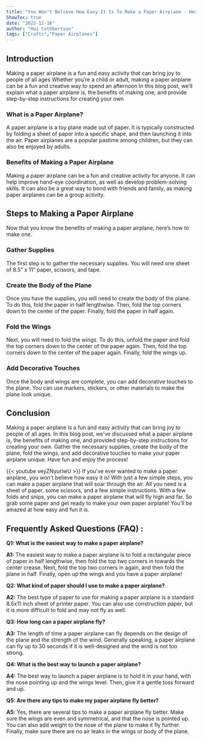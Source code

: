 ```yaml
---
title: "You Won't Believe How Easy It Is To Make a Paper Airplane - Here's How!"
ShowToc: true 
date: "2022-12-16"
author: "Hui Cuthbertson" 
tags: ["Crafts","Paper Airplanes"]
---
```

## Introduction

Making a paper airplane is a fun and easy activity that can bring joy to people of all ages Whether you’re a child or adult, making a paper airplane can be a fun and creative way to spend an afternoon In this blog post, we’ll explain what a paper airplane is, the benefits of making one, and provide step-by-step instructions for creating your own 

### What is a Paper Airplane? 

A paper airplane is a toy plane made out of paper. It is typically constructed by folding a sheet of paper into a specific shape, and then launching it into the air. Paper airplanes are a popular pastime among children, but they can also be enjoyed by adults. 

### Benefits of Making a Paper Airplane

Making a paper airplane can be a fun and creative activity for anyone. It can help improve hand-eye coordination, as well as develop problem-solving skills. It can also be a great way to bond with friends and family, as making paper airplanes can be a group activity. 

## Steps to Making a Paper Airplane

Now that you know the benefits of making a paper airplane, here’s how to make one. 

### Gather Supplies

The first step is to gather the necessary supplies. You will need one sheet of 8.5” x 11” paper, scissors, and tape. 

### Create the Body of the Plane

Once you have the supplies, you will need to create the body of the plane. To do this, fold the paper in half lengthwise. Then, fold the top corners down to the center of the paper. Finally, fold the paper in half again. 

### Fold the Wings

Next, you will need to fold the wings. To do this, unfold the paper and fold the top corners down to the center of the paper again. Then, fold the top corners down to the center of the paper again. Finally, fold the wings up. 

### Add Decorative Touches

Once the body and wings are complete, you can add decorative touches to the plane. You can use markers, stickers, or other materials to make the plane look unique. 

## Conclusion

Making a paper airplane is a fun and easy activity that can bring joy to people of all ages. In this blog post, we’ve discussed what a paper airplane is, the benefits of making one, and provided step-by-step instructions for creating your own. Gather the necessary supplies, create the body of the plane, fold the wings, and add decorative touches to make your paper airplane unique. Have fun and enjoy the process!

{{< youtube veyZNyurlwU >}} 
If you've ever wanted to make a paper airplane, you won't believe how easy it is! With just a few simple steps, you can make a paper airplane that will soar through the air. All you need is a sheet of paper, some scissors, and a few simple instructions. With a few folds and snips, you can make a paper airplane that will fly high and far. So grab some paper and get ready to make your own paper airplane! You'll be amazed at how easy and fun it is.

## Frequently Asked Questions (FAQ) :
**Q1: What is the easiest way to make a paper airplane?**

**A1:** The easiest way to make a paper airplane is to fold a rectangular piece of paper in half lengthwise, then fold the top two corners in towards the center crease. Next, fold the top two corners in again, and then fold the plane in half. Finally, open up the wings and you have a paper airplane!

**Q2: What kind of paper should I use to make a paper airplane?**

**A2:** The best type of paper to use for making a paper airplane is a standard 8.5x11 inch sheet of printer paper. You can also use construction paper, but it is more difficult to fold and may not fly as well.

**Q3: How long can a paper airplane fly?**

**A3:** The length of time a paper airplane can fly depends on the design of the plane and the strength of the wind. Generally speaking, a paper airplane can fly up to 30 seconds if it is well-designed and the wind is not too strong.

**Q4: What is the best way to launch a paper airplane?**

**A4:** The best way to launch a paper airplane is to hold it in your hand, with the nose pointing up and the wings level. Then, give it a gentle toss forward and up.

**Q5: Are there any tips to make my paper airplane fly better?**

**A5:** Yes, there are several tips to make a paper airplane fly better. Make sure the wings are even and symmetrical, and that the nose is pointed up. You can also add weight to the nose of the plane to make it fly further. Finally, make sure there are no air leaks in the wings or body of the plane.



